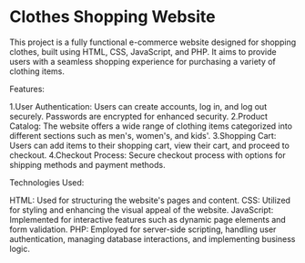 # Clothes Shopping Website
This project is a fully functional e-commerce website designed for shopping clothes, built using HTML, CSS, JavaScript, and PHP. It aims to provide users with a seamless shopping experience for purchasing a variety of clothing items.

Features:

1.User Authentication: Users can create accounts, log in, and log out securely. Passwords are encrypted for enhanced security.
2.Product Catalog: The website offers a wide range of clothing items categorized into different sections such as men's, women's, and kids'.
3.Shopping Cart: Users can add items to their shopping cart, view their cart, and proceed to checkout.
4.Checkout Process: Secure checkout process with options for shipping methods and payment methods.

Technologies Used:

HTML: Used for structuring the website's pages and content.
CSS: Utilized for styling and enhancing the visual appeal of the website.
JavaScript: Implemented for interactive features such as dynamic page elements and form validation.
PHP: Employed for server-side scripting, handling user authentication, managing database interactions, and implementing business logic.
